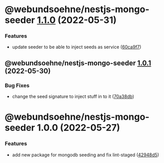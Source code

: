 # @webundsoehne/nestjs-mongo-seeder [1.1.0](https://gitlab.tailored-apps.com/bdsm/nx-skeleton/compare/@webundsoehne/nestjs-mongo-seeder@1.0.1...@webundsoehne/nestjs-mongo-seeder@1.1.0) (2022-05-31)

### Features

- update seeder to be able to inject seeds as service ([60ca9f7](https://gitlab.tailored-apps.com/bdsm/nx-skeleton/commit/60ca9f7604ce69456a0f7840c70a999709ec208f))

## @webundsoehne/nestjs-mongo-seeder [1.0.1](https://gitlab.tailored-apps.com/bdsm/nx-skeleton/compare/@webundsoehne/nestjs-mongo-seeder@1.0.0...@webundsoehne/nestjs-mongo-seeder@1.0.1) (2022-05-30)

### Bug Fixes

- change the seed signature to inject stuff in to it ([70a38db](https://gitlab.tailored-apps.com/bdsm/nx-skeleton/commit/70a38dbd11f084dd257b98d5ed5d2530375a13d3))

# @webundsoehne/nestjs-mongo-seeder 1.0.0 (2022-05-27)

### Features

- add new package for mongodb seeding and fix lint-staged ([42948d5](https://gitlab.tailored-apps.com/bdsm/nx-skeleton/commit/42948d518f34a37db765651a8818f15a7fd7c59f))
